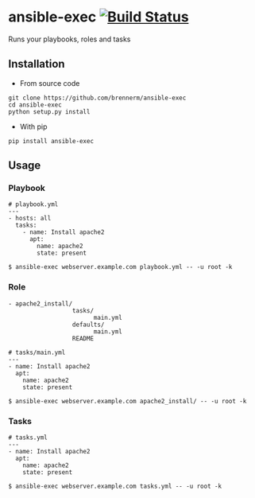 # ansible-exec [![Build Status](https://travis-ci.org/brennerm/ansible-exec.svg?branch=master)](https://travis-ci.org/brennerm/ansible-exec)
Runs your playbooks, roles and tasks

## Installation
- From source code
```
git clone https://github.com/brennerm/ansible-exec
cd ansible-exec
python setup.py install
```

- With pip
```
pip install ansible-exec
```

## Usage
### Playbook
```
# playbook.yml
---
- hosts: all
  tasks:
    - name: Install apache2
      apt:
        name: apache2
        state: present
        
$ ansible-exec webserver.example.com playbook.yml -- -u root -k
```

### Role
```
- apache2_install/
                  tasks/
                        main.yml
                  defaults/
                        main.yml
                  README
                        
# tasks/main.yml
---
- name: Install apache2
  apt:
    name: apache2
    state: present
        
$ ansible-exec webserver.example.com apache2_install/ -- -u root -k
```

### Tasks
```
# tasks.yml
---
- name: Install apache2
  apt:
    name: apache2
    state: present
        
$ ansible-exec webserver.example.com tasks.yml -- -u root -k
```
